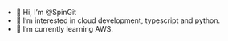 - 👋 Hi, I’m @SpinGit
- 👀 I’m interested in cloud development, typescript and python.
- 🌱 I’m currently learning AWS.
